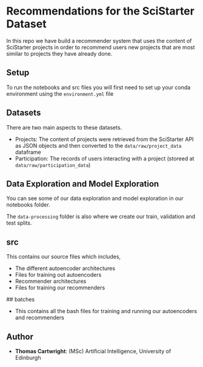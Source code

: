 # Recommendations for the SciStarter Dataset

In this repo we have build a recommender system that uses the content of SciStarter projects in order to recommend users new projects that are most similar to projects they have already done.


## Setup

To run the notebooks and src files you will first need to set up your conda environment using the ```environment.yml``` file

## Datasets

There are two main aspects to these datasets.

- Projects: The content of projects were retrieved from the SciStarter API as JSON objects and then converted to the ```data/raw/project_data``` dataframe
- Participation: The records of users interacting with a project (storeed at ```data/raw/participation_data```) 

## Data Exploration and Model Exploration

You can see some of our data exploration and model exploration in our notebooks folder.

The ```data-processing``` folder is also where we create our train, validation and test splits.

## src

This contains our source files which includes,
- The different autoencoder architectures
- Files for training out autoencoders
- Recommender architectures
- Files for training our recommenders    

## batches

- This contains all the bash files for training and running our autoencoders and recommenders

## Author 

- **Thomas Cartwright**: (MSc) Artificial Intelligence, University of Edinburgh
